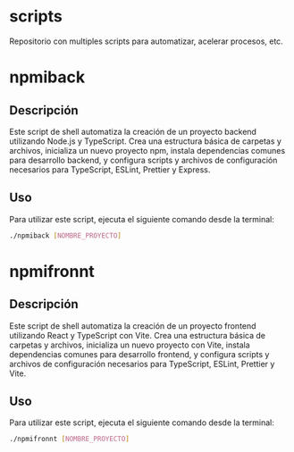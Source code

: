 # scripts

Repositorio con multiples scripts para automatizar, acelerar procesos, etc.

# npmiback

## Descripción

Este script de shell automatiza la creación de un proyecto backend utilizando Node.js y TypeScript. Crea una estructura básica de carpetas y archivos, inicializa un nuevo proyecto npm, instala dependencias comunes para desarrollo backend, y configura scripts y archivos de configuración necesarios para TypeScript, ESLint, Prettier y Express.

## Uso

Para utilizar este script, ejecuta el siguiente comando desde la terminal:

```bash
./npmiback [NOMBRE_PROYECTO]
```

# npmifronnt

## Descripción

Este script de shell automatiza la creación de un proyecto frontend utilizando React y TypeScript con Vite. Crea una estructura básica de carpetas y archivos, inicializa un nuevo proyecto con Vite, instala dependencias comunes para desarrollo frontend, y configura scripts y archivos de configuración necesarios para TypeScript, ESLint, Prettier y Vite.

## Uso

Para utilizar este script, ejecuta el siguiente comando desde la terminal:

```bash
./npmifronnt [NOMBRE_PROYECTO]
```
